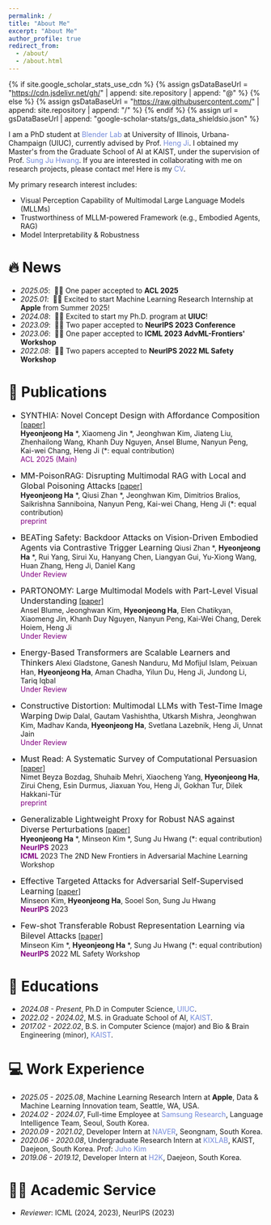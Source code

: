 ```yaml
---
permalink: /
title: "About Me"
excerpt: "About Me"
author_profile: true
redirect_from: 
  - /about/
  - /about.html
---
```


{% if site.google_scholar_stats_use_cdn %}
{% assign gsDataBaseUrl = "https://cdn.jsdelivr.net/gh/" | append: site.repository | append: "@" %}
{% else %}
{% assign gsDataBaseUrl = "https://raw.githubusercontent.com/" | append: site.repository | append: "/" %}
{% endif %}
{% assign url = gsDataBaseUrl | append: "google-scholar-stats/gs_data_shieldsio.json" %}

<span class='anchor' id='about-me'></span>

I am a PhD student at <a href="https://blender.cs.illinois.edu/" style="color: #7289da; text-decoration: none;">Blender Lab</a> at University of Illinois, Urbana-Champaign (UIUC), currently advised by Prof. <a href="https://blender.cs.illinois.edu/hengji.html" style="color: #7289da; text-decoration: none;">Heng Ji</a>. I obtained my Master's from the Graduate School of AI at KAIST, under the supervision of Prof. <a href="http://www.sungjuhwang.com/" style="color: #7289da; text-decoration: none;">Sung Ju Hwang</a>. If you are interested in collaborating with me on research projects, please contact me! Here is my <a href="https://drive.google.com/file/d/1WPAKJlVjXd3UItwzdtuC9zdM2vN9e8K3/view?usp=sharing" style="color: #7289da; text-decoration:none">CV</a>.

My primary research interest includes:
- Visual Perception Capability of Multimodal Large Language Models (MLLMs)
- Trustworthiness of MLLM-powered Framework (e.g., Embodied Agents, RAG)
- Model Interpretability & Robustness


# 🔥 News
- *2025.05*: &nbsp;🎉🎉 One paper accepted to **ACL 2025** 
- *2025.01*: &nbsp;🎉🎉 Excited to start Machine Learning Research Internship at **Apple** from Summer 2025!
- *2024.08*: &nbsp;🤘🤘 Excited to start my Ph.D. program at **UIUC**! 
- *2023.09*: &nbsp;🎉🎉 Two paper accepted to **NeurIPS 2023 Conference** 
- *2023.06*: &nbsp;🎉🎉 One paper accepted to **ICML 2023 AdvML-Frontiers' Workshop** 
- *2022.08*: &nbsp;🎉🎉 Two papers accepted to **NeurIPS 2022 ML Safety Workshop**

# 📝 Publications 
- <font size="3">SYNTHIA: Novel Concept Design with Affordance Composition</font> 
[[paper]](https://arxiv.org/abs/2502.17793) \
**Hyeonjeong Ha** *, Xiaomeng Jin *, Jeonghwan Kim, Jiateng Liu, Zhenhailong Wang, Khanh Duy Nguyen, Ansel Blume, Nanyun Peng, Kai-wei Chang, Heng Ji (\*: equal contribution)  \
<span style="color:purple">ACL 2025 (Main)</span>

- <font size="3">MM-PoisonRAG: Disrupting Multimodal RAG with Local and Global Poisoning Attacks</font> 
[[paper]](https://arxiv.org/abs/2502.17832) \
**Hyeonjeong Ha** *, Qiusi Zhan *, Jeonghwan Kim, Dimitrios Bralios, Saikrishna Sanniboina, Nanyun Peng, Kai-wei Chang, Heng Ji (\*: equal contribution)  \
<span style="color:purple">preprint</span> 

- <font size="3">BEATing Safety: Backdoor Attacks on Vision-Driven Embodied Agents via Contrastive Trigger Learning</font> 
Qiusi Zhan *, **Hyeonjeong Ha** *, Rui Yang, Sirui Xu, Hanyang Chen, Liangyan Gui, Yu-Xiong Wang, Huan Zhang, Heng Ji, Daniel Kang  \
<span style="color:purple">Under Review</span> 

- <font size="3">PARTONOMY: Large Multimodal Models with Part-Level Visual Understanding</font>
[[paper]](https://arxiv.org/abs/2505.20759) \
Ansel Blume, Jeonghwan Kim, **Hyeonjeong Ha**, Elen Chatikyan, Xiaomeng Jin, Khanh Duy Nguyen, Nanyun Peng, Kai-Wei Chang, Derek Hoiem, Heng Ji  \
<span style="color:purple">Under Review</span>

- <font size="3">Energy-Based Transformers are Scalable Learners and Thinkers</font> 
Alexi Gladstone, Ganesh Nanduru, Md Mofijul Islam, Peixuan Han, **Hyeonjeong Ha**, Aman Chadha, Yilun Du, Heng Ji, Jundong Li, Tariq Iqbal  \
<span style="color:purple">Under Review</span>

- <font size="3">Constructive Distortion: Multimodal LLMs with Test-Time Image Warping</font> 
Dwip Dalal, Gautam Vashishtha, Utkarsh Mishra, Jeonghwan Kim, Madhav Kanda, **Hyeonjeong Ha**, Svetlana Lazebnik, Heng Ji, Unnat Jain  \
<span style="color:purple">Under Review</span>

- <font size="3">Must Read: A Systematic Survey of Computational Persuasion</font> 
[[paper]](https://www.arxiv.org/abs/2505.07775) \
Nimet Beyza Bozdag, Shuhaib Mehri, Xiaocheng Yang, **Hyeonjeong Ha**, Zirui Cheng, Esin Durmus, Jiaxuan You, Heng Ji, Gokhan Tur, Dilek Hakkani-Tür  \
<span style="color:purple">preprint</span>

- <font size="3">Generalizable Lightweight Proxy for Robust NAS against Diverse Perturbations</font> 
[[paper]](https://arxiv.org/abs/2306.05031) \
**Hyeonjeong Ha** *, Minseon Kim *, Sung Ju Hwang (\*: equal contribution)  \
<span style="color:purple">**NeurIPS**</span> 2023 \
<span style="color:purple">**ICML**</span> 2023 The 2ND New Frontiers in Adversarial Machine Learning Workshop


- <font size="3">Effective Targeted Attacks for Adversarial Self-Supervised Learning</font>
[[paper]](https://arxiv.org/abs/2210.10482) \
Minseon Kim, **Hyeonjeong Ha**, Sooel Son, Sung Ju Hwang \
<span style="color:purple">**NeurIPS**</span> 2023


- <font size="3">Few-shot Transferable Robust Representation Learning via Bilevel Attacks</font> 
[[paper]](https://arxiv.org/abs/2210.10485) \
Minseon Kim *, **Hyeonjeong Ha** *, Sung Ju Hwang (\*: equal contribution) \
<span style="color:purple">**NeurIPS**</span> 2022 ML Safety Workshop

<!--# 🎖 Honors and Awards
- *2021.10* Lorem ipsum dolor sit amet, consectetur adipiscing elit. Vivamus ornare aliquet ipsum, ac tempus justo dapibus sit amet. 
- *2021.09* Lorem ipsum dolor sit amet, consectetur adipiscing elit. Vivamus ornare aliquet ipsum, ac tempus justo dapibus sit amet. -->

# 📖 Educations
- *2024.08 - Present*, Ph.D in Computer Science, <a href="https://blender.cs.illinois.edu/" style="color: #7289da; text-decoration: none;">UIUC</a>.
- *2022.02 - 2024.02*, M.S. in Graduate School of AI, <a href="https://www.kaist.ac.kr/en/" style="color: #7289da; text-decoration: none;">KAIST</a>.
- *2017.02 - 2022.02*, B.S. in Computer Science (major) and Bio & Brain Engineering (minor), <a href="https://www.kaist.ac.kr/en/" style="color: #7289da; text-decoration: none;">KAIST</a>.

<!--# 💬 Invited Talks
- *2021.06*, Lorem ipsum dolor sit amet, consectetur adipiscing elit. Vivamus ornare aliquet ipsum, ac tempus justo dapibus sit amet. 
- *2021.03*, Lorem ipsum dolor sit amet, consectetur adipiscing elit. Vivamus ornare aliquet ipsum, ac tempus justo dapibus sit amet.  \| [\[video\]](https://github.com/)-->

# 💻 Work Experience
- *2025.05 - 2025.08*, Machine Learning Research Intern at **Apple**, Data & Machine Learning Innovation team, Seattle, WA, USA.
- *2024.02 - 2024.07*, Full-time Employee at <a href="https://research.samsung.com/" style="color: #7289da; text-decoration: none;">Samsung Research</a>, Language Intelligence Team, Seoul, South Korea. 
- *2020.09 - 2021.02*, Developer Intern at <a href="https://developers.naver.com/main/" style="color: #7289da; text-decoration: none;">NAVER</a>, Seongnam, South Korea.
- *2020.06 - 2020.08*, Undergraduate Research Intern at <a href="https://www.kixlab.org/" style="color: #7289da; text-decoration: none;">KIXLAB</a>, KAIST, Daejeon, South Korea. Prof: <a href="https://juhokim.com/" style="color: #7289da; text-decoration: none;">Juho Kim</a>
- *2019.06 - 2019.12*, Developer Intern at <a href="https://www.sojunghangeul.com/home/main" style="color: #7289da; text-decoration: none;">H2K</a>, Daejeon, South Korea.

# 👩‍💻 Academic Service
- *Reviewer*: ICML (2024, 2023), NeurIPS (2023)
